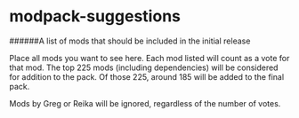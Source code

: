 modpack-suggestions
===================

######A list of mods that should be included in the initial release

Place all mods you want to see here. Each mod listed will count as a vote for that mod. The top 225 mods (including dependencies) will be considered for addition to the pack. Of those 225, around 185 will be added to the final pack.

Mods by Greg or Reika will be ignored, regardless of the number of votes.
